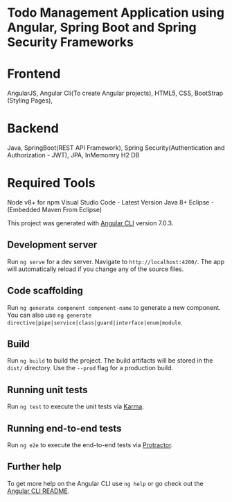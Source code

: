 # Todo Management Application using Angular, Spring Boot and Spring Security Frameworks

# Frontend
  AngularJS,
  Angular Cli(To create Angular projects),
  HTML5,
  CSS,
  BootStrap (Styling Pages),

# Backend
  Java,
  SpringBoot(REST API Framework),
  Spring Security(Authentication and Authorization - JWT),
  JPA,
  InMemomry H2 DB
 
# Required Tools
  Node v8+ for npm
  Visual Studio Code - Latest Version
  Java 8+
  Eclipse - (Embedded Maven From Eclipse)


This project was generated with [Angular CLI](https://github.com/angular/angular-cli) version 7.0.3.

## Development server

Run `ng serve` for a dev server. Navigate to `http://localhost:4200/`. The app will automatically reload if you change any of the source files.

## Code scaffolding

Run `ng generate component component-name` to generate a new component. You can also use `ng generate directive|pipe|service|class|guard|interface|enum|module`.

## Build

Run `ng build` to build the project. The build artifacts will be stored in the `dist/` directory. Use the `--prod` flag for a production build.

## Running unit tests

Run `ng test` to execute the unit tests via [Karma](https://karma-runner.github.io).

## Running end-to-end tests

Run `ng e2e` to execute the end-to-end tests via [Protractor](http://www.protractortest.org/).

## Further help

To get more help on the Angular CLI use `ng help` or go check out the [Angular CLI README](https://github.com/angular/angular-cli/blob/master/README.md).
